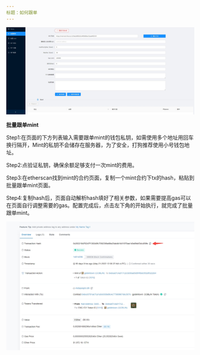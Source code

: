 ```yaml
---
标题：如何跟单
---
```

![批量跟单mint](../screenshots/followmint.jpg)

**批量跟单mint**

Step1:在页面的下方列表输入需要跟单mint的钱包私钥，如需使用多个地址用回车换行隔开，Mint的私钥不会储存在服务器，为了安全，打狗推荐使用小号钱包地址。  

Step2:点验证私钥，确保余额足够支付一次mint的费用。

Step3:在etherscan找到mint的合约页面，复制一个mint合约下tx的hash，粘贴到批量跟单mint页面。

Step4:复制hash后，页面自动解析hash填好了相关参数，如果需要提高gas可以在页面自行调整需要的gas。配置完成后，点击左下角的开始执行，就完成了批量跟单mint。

![复制hash](../screenshots/hashsample.jpg)
